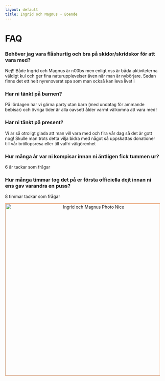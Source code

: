 ```yaml
---
layout: default
title: Ingrid och Magnus - Boende
---
```


<h1> FAQ </h1>

<h3> Behöver jag vara flåshurtig och bra på skidor/skridskor för att vara med? </h3>

Nej!! Både Ingrid och Magnus är n00bs men enligt oss är båda aktiviteterna väldigt kul och ger fina naturupplevelser även när man är nybörjare. Sedan finns det ett helt nyrenoverat spa som man också kan leva livet i

### Har ni tänkt på barnen?

På lördagen har vi gärna party utan barn (med undatag för ammande bebisar) och övriga tider är alla oavsett ålder varmt välkomna att vara med!

### Har ni tänkt på present?

Vi är så otroligt glada att man vill vara med och fira vår dag så det är gott nog! Skulle man trots detta vilja bidra med något så uppskattas donationer till vår bröllopsresa eller till valfri välgörenhet

### Hur många år var ni kompisar innan ni äntligen fick tummen ur?

6 år tackar som frågar

### Hur många timmar tog det på er första officiella dejt innan ni ens gav varandra en puss?

8 timmar tackar som frågar

<div style="text-align: center;">
  <img src="./images/nice.jpeg" alt="Ingrid och Magnus Photo Nice"
       style="width:40em; margin-right: 9px; vertical-align: middle; border: 1px solid #ff9c5b;">
</div>
